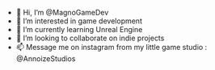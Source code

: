 - 👋 Hi, I’m @MagnoGameDev
- 👀 I’m interested in game development
- 🌱 I’m currently learning Unreal Engine
- 💞️ I’m looking to collaborate on indie projects
- 📫 Message me on instagram from my little game studio : @AnnoizeStudios

<!---
MagnoGameDev/MagnoGameDev is a ✨ special ✨ repository because its `README.md` (this file) appears on your GitHub profile.
You can click the Preview link to take a look at your changes.
--->
